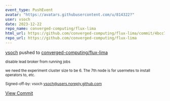 ```yaml
---
event_type: PushEvent
avatar: "https://avatars.githubusercontent.com/u/814322?"
user: vsoch
date: 2023-12-22
repo_name: converged-computing/flux-lima
html_url: https://github.com/converged-computing/flux-lima/commit/4bcc7aced2bd603f7fe0b3a61272ccfd55a24f0c
repo_url: https://github.com/converged-computing/flux-lima
---
```


<a href='https://github.com/vsoch' target='_blank'>vsoch</a> pushed to <a href='https://github.com/converged-computing/flux-lima' target='_blank'>converged-computing/flux-lima</a>

<small>disable lead broker from running jobs

we need the experiment cluster size to be 6.
The 7th node is for usernetes to install
operators to, etc.

Signed-off-by: vsoch <vsoch@users.noreply.github.com></small>

<a href='https://github.com/converged-computing/flux-lima/commit/4bcc7aced2bd603f7fe0b3a61272ccfd55a24f0c' target='_blank'>View Commit</a>